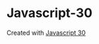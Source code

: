 # Javascript-30

Created with <a href="https://javascript30.com/" target="_blank">Javascript 30</a>
